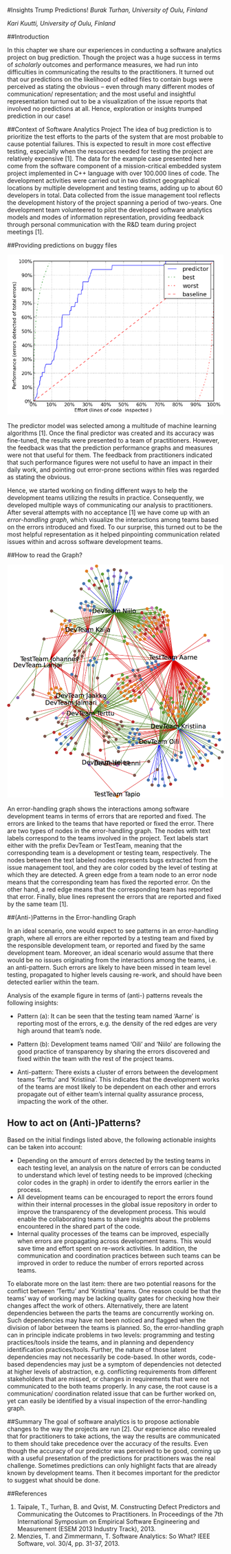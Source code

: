 #Insights Trump Predictions!
*Burak Turhan, University of Oulu, Finland*

*Kari Kuutti, University of Oulu, Finland*

##Introduction

In this chapter we share our experiences in conducting a software analytics project on bug prediction. Though the project was a huge success in terms of _scholarly_ outcomes and performance measures, we had run into difficulties in communicating the results to the practitioners. It turned out that our predictions on the likelihood of edited files to contain bugs were perceived as stating the obvious – even through many different modes of communication/ representation; and the most useful and insightful representation turned out to be a visualization of the issue reports that involved no predictions at all. Hence, exploration or insights trumped prediction in our case!


##Context of Software Analytics Project
The idea of bug prediction is to prioritize the test efforts to the parts of the system that are most probable to cause potential failures. This is expected to result in more cost effective testing, especially when the resources needed for testing the project are relatively expensive [1]. The data for the example case presented here come from the software component of a mission-critical embedded system project implemented in C++ language with over 100.000 lines of code. The development activities were carried out in two distinct geographical locations by multiple development and testing teams, adding up to about 60 developers in total. Data collected from the issue management tool reflects the development history of the project spanning a period of two-years. One development team volunteered to pilot the developed software analytics models and modes of information representation, providing feedback through personal communication with the R&D team during project meetings [1].

##Providing predictions on buggy files

![alt text](./performance.png "This graph basically says that 90% of all bugs can be detected by going through the top 30% of the predictions.")

The predictor model was selected among a multitude of machine learning algorithms [1]. Once the final predictor was created and its accuracy was fine-tuned, the results were presented to a team of practitioners. However, the feedback was that the prediction performance graphs and measures were not that useful for them. The feedback from practitioners indicated that such performance figures were not useful to have an impact in their daily work, and pointing out error-prone sections within files was regarded as stating the obvious.

Hence, we started working on finding different ways to help the development teams utilizing the results in practice. Consequently, we developed multiple ways of communicating our analysis to practitioners. After several attempts with no acceptance [1] we have come up with an _error-handling graph_, which visualize the interactions among teams based on the errors introduced and fixed. To our surprise, this turned out to be the most helpful representation as it helped pinpointing communication related issues within and across software development teams.

##How to read the Graph?

![alt text](./graph.png "Error-handling Graph: Visualization of latent communication across teams over reported issues.")

An error-handling graph shows the interactions among software development teams in terms of errors that are reported and fixed. The errors are linked to the teams that have reported or fixed the error. There are two types of nodes in the error-handling graph. The nodes with text labels correspond to the teams involved in the project. Text labels start either with the prefix DevTeam or TestTeam, meaning that the corresponding team is a development or testing team, respectively. The nodes between the text labeled nodes represents bugs extracted from the issue management tool, and they are color coded by the level of testing at which they are detected. A green edge from a team node to an error node means that the corresponding team has fixed the reported error. On the other hand, a red edge means that the corresponding team has reported that error. Finally, blue lines represent the errors that are reported and fixed by the same team [1].

##(Anti-)Patterns in the Error-handling Graph

In an ideal scenario, one would expect to see patterns in an error-handling graph, where all errors are either reported by a testing team and fixed by the responsible development team, or reported and fixed by the same development team. Moreover, an ideal scenario would assume that there would be no issues originating from the interactions among the teams, i.e. an anti-pattern. Such errors are likely to have been missed in team level testing, propagated to higher levels causing re-work, and should have been detected earlier within the team.

Analysis of the example figure in terms of (anti-) patterns reveals the following insights:

- Pattern (a): It can be seen that the testing team named ‘Aarne’ is reporting most of the errors, e.g. the density of the red edges are very high around that team’s node.

- Pattern (b): Development teams named ‘Oili’ and ‘Niilo’ are following the good practice of transparency by sharing the errors discovered and fixed within the team with the rest of the project teams.

- Anti-pattern: There exists a cluster of errors between the development teams ‘Terttu’ and ‘Kristiina’. This indicates that the development works of the teams are most likely to be dependent on each other and errors propagate out of either team’s internal quality assurance process, impacting the work of the other.

## How to act on (Anti-)Patterns?

Based on the initial findings listed above, the following actionable insights can be taken into account:

- Depending on the amount of errors detected by the testing teams in each testing level, an analysis on the nature of errors can be conducted to understand which level of testing needs to be improved (checking color codes in the graph) in order to identify the errors earlier in the process.
- All development teams can be encouraged to report the errors found within their internal processes in the global issue repository in order to improve the transparency of the development process. This would enable the collaborating teams to share insights about the problems encountered in the shared part of the code.
- Internal quality processes of the teams can be improved, especially when errors are propagating across development teams. This would save time and effort spent on re-work activities. In addition, the communication and coordination practices between such teams can be improved in order to reduce the number of errors reported across teams.

To elaborate more on the last item: there are two potential reasons for the conflict between ‘Terttu’ and ‘Kristiina’ teams. One reason could be that the teams’ way of working may be lacking quality gates for checking how their changes affect the work of others. Alternatively, there are latent dependencies between the parts the teams are concurrently working on. Such dependencies may have not been noticed and flagged when the division of labor between the teams is planned. So, the error-handling graph can in principle indicate problems in two levels: programming and testing practices/tools inside the teams, and in planning and dependency identification practices/tools. Further, the nature of those latent dependencies may not necessarily be code-based. In other words, code-based dependencies may just be a symptom of dependencies not detected at higher levels of abstraction, e.g. conflicting requirements from different stakeholders that are missed, or changes in requirements that were not communicated to the both teams properly. In any case, the root cause is a communication/ coordination related issue that can be further worked on, yet can easily be identified by a visual inspection of the error-handling graph.

##Summary
 The goal of software analytics is to propose actionable changes to the way the projects are run [2]. Our experience also revealed that for practitioners to take actions, the way the results are communicated to them should take precedence over the accuracy of the results. Even though the accuracy of our predictor was perceived to be good, coming up with a useful presentation of the predictions for practitioners was the real challenge. Sometimes predictions can only highlight facts that are already known by development teams. Then it becomes important for the predictor to suggest what should be done.


##References
1.	Taipale, T., Turhan, B. and Qvist, M. Constructing Defect Predictors and Communicating the Outcomes to Practitioners. In Proceedings of the 7th International Symposium on Empirical Software Engineering and Measurement (ESEM 2013 Industry Track), 2013.
2.	Menzies, T. and Zimmermann, T. Software Analytics: So What? IEEE Software, vol. 30/4, pp. 31-37, 2013.

